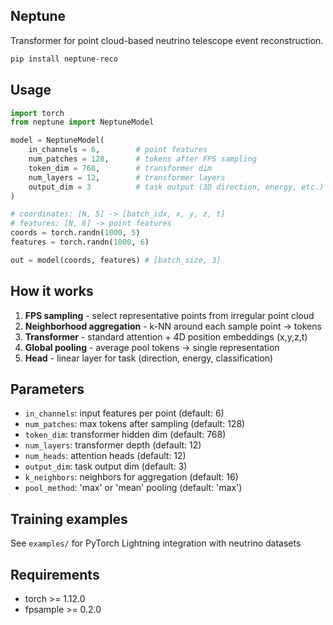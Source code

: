## Neptune

Transformer for point cloud-based neutrino telescope event reconstruction.

```bash
pip install neptune-reco
```

## Usage

```python
import torch
from neptune import NeptuneModel

model = NeptuneModel(
    in_channels = 6,        # point features
    num_patches = 128,      # tokens after FPS sampling  
    token_dim = 768,        # transformer dim
    num_layers = 12,        # transformer layers
    output_dim = 3          # task output (3D direction, energy, etc.)
)

# coordinates: [N, 5] -> [batch_idx, x, y, z, t]
# features: [N, 6] -> point features
coords = torch.randn(1000, 5)
features = torch.randn(1000, 6)

out = model(coords, features) # [batch_size, 3]
```

## How it works

1. **FPS sampling** - select representative points from irregular point cloud
2. **Neighborhood aggregation** - k-NN around each sample point → tokens  
3. **Transformer** - standard attention + 4D position embeddings (x,y,z,t)
4. **Global pooling** - average pool tokens → single representation
5. **Head** - linear layer for task (direction, energy, classification)

## Parameters

- `in_channels`: input features per point (default: 6)
- `num_patches`: max tokens after sampling (default: 128) 
- `token_dim`: transformer hidden dim (default: 768)
- `num_layers`: transformer depth (default: 12)
- `num_heads`: attention heads (default: 12)
- `output_dim`: task output dim (default: 3)
- `k_neighbors`: neighbors for aggregation (default: 16)
- `pool_method`: 'max' or 'mean' pooling (default: 'max')

## Training examples

See `examples/` for PyTorch Lightning integration with neutrino datasets

## Requirements

- torch >= 1.12.0
- fpsample >= 0.2.0
